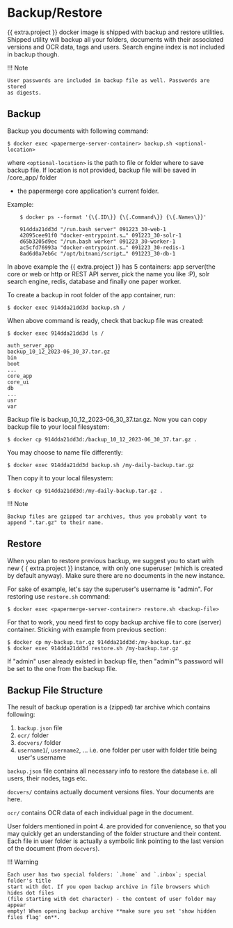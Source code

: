 # Backup/Restore


{{ extra.project }} docker image is shipped with backup and restore utilities.
Shipped utility will backup all your folders, documents with their associated versions
and OCR data, tags and users. Search engine index is not included in backup though.

!!! Note

    User passwords are included in backup file as well. Passwords are stored
    as digests.

## Backup

Backup you documents with following command:

    $ docker exec <papermerge-server-container> backup.sh <optional-location>


where `<optional-location>` is the path to file or folder where to save backup
file. If location is not provided, backup file will be saved in /core_app/ folder
- the papermerge core application's current folder.

Example:

```
    $ docker ps --format '{\{.ID\}} {\{.Command\}} {\{.Names\}}'

    914dda21dd3d "/run.bash server" 091223_30-web-1
    42095cee91f0 "docker-entrypoint.s…" 091223_30-solr-1
    d65b3205d9ec "/run.bash worker" 091223_30-worker-1
    ac5cfd76993a "docker-entrypoint.s…" 091223_30-redis-1
    8ad6d0a7eb6c "/opt/bitnami/script…" 091223_30-db-1
```

In above example the {{ extra.project }} has 5 containers: app server(the core
or web or http or REST API server, pick the name you like :P), solr search
engine, redis, database and finally one paper worker.

To create a backup in root folder of the app container, run:

    $ docker exec 914dda21dd3d backup.sh /

When above command is ready, check that backup file was created:

    $ docker exec 914dda21dd3d ls /

    auth_server_app
    backup_10_12_2023-06_30_37.tar.gz
    bin
    boot
    ...
    core_app
    core_ui
    db
    ...
    usr
    var

Backup file is backup_10_12_2023-06_30_37.tar.gz.
Now you can copy backup file to your local filesystem:

    $ docker cp 914dda21dd3d:/backup_10_12_2023-06_30_37.tar.gz .


You may choose to name file differently:

    $ docker exec 914dda21dd3d backup.sh /my-daily-backup.tar.gz

Then copy it to your local filesystem:

    $ docker cp 914dda21dd3d:/my-daily-backup.tar.gz .


!!! Note

    Backup files are gzipped tar archives, thus you probably want to
    append ".tar.gz" to their name.


## Restore

When you plan to restore previous backup, we suggest you to start with new {
{ extra.project }} instance, with only one superuser (which is created by
default anyway). Make sure there are no documents in the new instance.

For sake of example, let's say the superuser's username is "admin".
For restoring use `restore.sh` command:

    $ docker exec <papermerge-server-container> restore.sh <backup-file>

For that to work, you need first to copy backup archive file
to core (server) container. Sticking with example from previous section:

    $ docker cp my-backup.tar.gz 914dda21dd3d:/my-backup.tar.gz
    $ docker exec 914dda21dd3d restore.sh /my-backup.tar.gz


If "admin" user already existed in backup file, then "admin"'s password will
be set to the one from the backup file.


## Backup File Structure

The result of backup operation is a (zipped) tar archive which
contains following:

1. `backup.json` file
2. `ocr/` folder
3. `docvers/`  folder
4. `username1`/, `username2`, ... i.e. one folder per user with folder title being user's username

`backup.json` file contains all necessary info to restore the database i.e.
all users, their nodes, tags etc.

`docvers/` contains actually document versions files. Your documents are here.

`ocr/` contains OCR data of each individual page in the document.

User folders mentioned in point 4. are provided for convenience, so that you
may quickly get an understanding of the folder structure and their content.
Each file in user folder is actually a symbolic link pointing to the last
version of the document (from `docvers`).


!!! Warning

    Each user has two special folders: `.home` and `.inbox`; special folder's title
    start with dot. If you open backup archive in file browsers which hides dot files
    (file starting with dot character) - the content of user folder may appear
    empty! When opening backup archive **make sure you set 'show hidden files flag' on**.

